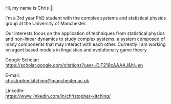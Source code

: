 Hi, my name is Chris 👋  

I'm a 3rd year PhD student with the complex systems and statistical physics group at the University of Manchester.  

Our interests focus on the application of techniques from statistical physics and non-linear dynamics to study complex systems: a system composed of many components 
that may interact with each other. Currently I am working on agent based models in linguistics and evolutionary game theory

Google Scholar:  
https://scholar.google.com/citations?user=DlF219cAAAAJ&hl=en

E-mail:   
christopher.kitching@manchester.ac.uk

LinkedIn:  
https://www.linkedin.com/in/christopher-kitching/

<!---
C-Kitching/C-Kitching is a ✨ special ✨ repository because its `README.md` (this file) appears on your GitHub profile.
You can click the Preview link to take a look at your changes.
--->
